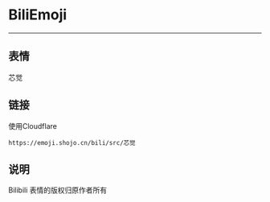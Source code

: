 # BiliEmoji
---
## 表情
芯觉
## 链接
使用Cloudflare
```
https://emoji.shojo.cn/bili/src/芯觉
```
## 说明
Bilibili 表情的版权归原作者所有
